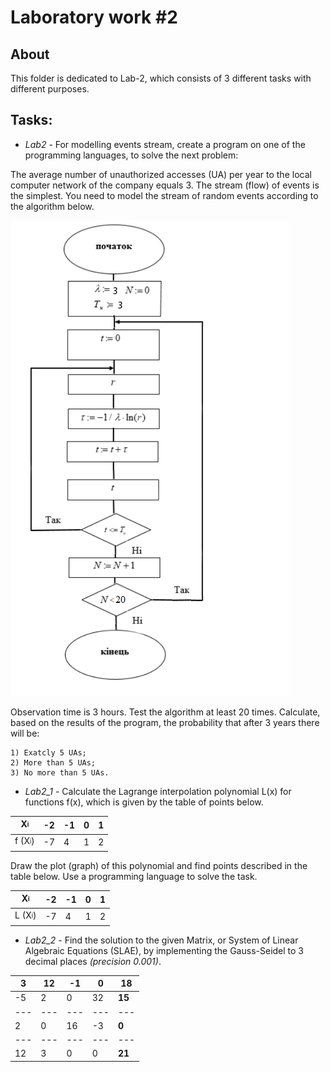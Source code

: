 # Laboratory work #2

## About

This folder is dedicated to Lab-2, which consists of 3 different tasks with different purposes.

## Tasks:
- _Lab2_ - For modelling events stream, create a program on one of the programming languages, to solve the next problem:

The average number of unauthorized accesses (UA) per year to the local computer network of the company equals 3.
The stream (flow) of events is the simplest. You need to model the stream of random events according to the algorithm below.

![Algorithm photo](https://github.com/FranklinMar/Modelling/blob/main/Lab-2/Algorithm.png)

Observation time is 3 hours. Test the algorithm at least 20 times. Calculate, based on the results of the program, the probability that after 3 years
there will be:

	1) Exatcly 5 UAs;
	2) More than 5 UAs;
	3) No more than 5 UAs.

- _Lab2_1_ - Calculate the Lagrange interpolation polynomial L(x) for functions f(x), which is given by the table of points below.

|X<sub><sup>i</sub></sup>    | -2 | -1 |  0 |  1 |
--- | --- | --- | --- | ---
|f (X<sub><sup>i</sub></sup>)| -7 |  4 |  1 |  2 |

Draw the plot (graph) of this polynomial and find points described in the table below. Use a programming language to solve the task.

|X<sub><sup>i</sub></sup>    | -2 | -1 |  0 |  1 |
--- | --- | --- | --- | ---
|L (X<sub><sup>i</sub></sup>)| -7 |  4 |  1 |  2 |


- _Lab2_2_ - Find the solution to the given Matrix, or System of Linear Algebraic Equations (SLAE), by implementing the Gauss-Seidel to 3 decimal places _(precision 0.001)_.

| 3 | 12 | -1 | 0 | __18__ |
--- | --- | --- | --- | ---
| -5 | 2 | 0 | 32 | __15__ |
--- | --- | --- | --- | ---
| 2 | 0 | 16 | -3 | __0__ |
--- | --- | --- | --- | ---
| 12 | 3 | 0 | 0 | __21__ |
